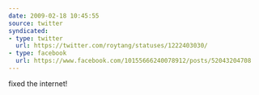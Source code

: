 ```yaml
---
date: 2009-02-18 10:45:55
source: twitter
syndicated:
- type: twitter
  url: https://twitter.com/roytang/statuses/1222403030/
- type: facebook
  url: https://www.facebook.com/10155666240078912/posts/52043204708
---
```


fixed the internet!